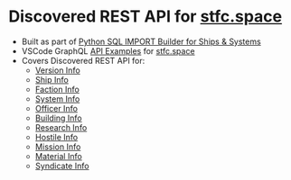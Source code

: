 # Discovered REST API for [stfc.space](https://stfc.space)

- Built as part of [Python SQL IMPORT Builder for Ships & Systems](../STFC%20Build%20IMPORTs.py)
- VSCode GraphQL [API Examples](STFC%20API%20Examples.http) for [stfc.space](https://stfc.space)
- Covers Discovered REST API for:
    - [Version Info](https://api.stfc.dev/v1/version)
    - [Ship Info](https://api.stfc.dev/v1/ship)
    - [Faction Info](https://api.stfc.dev/v1/faction)
    - [System Info](https://api.stfc.dev/v1/system)
    - [Officer Info](https://api.stfc.dev/v1/officer)
    - [Building Info](https://api.stfc.dev/v1/building)
    - [Research Info](https://api.stfc.dev/v1/research)
    - [Hostile Info](https://api.stfc.dev/v1/hostile)
    - [Mission Info](https://api.stfc.dev/v1/mission)
    - [Material Info](https://api.stfc.dev/v1/translations/en/materials)
    - [Syndicate Info](https://api.stfc.dev/v1/syndicate)
